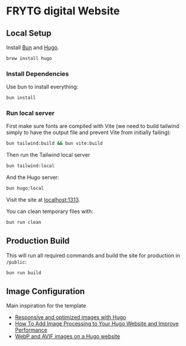 # FRYTG digital Website

## Local Setup

Install [Bun](https://bun.sh/docs/installation) and [Hugo](https://gohugo.io/installation/).

```sh
brew install hugo
```

### Install Dependencies

Use bun to install everything:

```sh
bun install
```

### Run local server

First make sure fonts are compiled with Vite (we need to build tailwind simply to have the output file and prevent Vite from initially failing):

```sh
bun tailwind:build && bun vite:build
```

Then run the Tailwind local server

```sh
bun tailwind:local
```

And the Hugo server:

```sh
bun hugo:local
```

Visit the site at [localhost:1313](http://localhost:1313).

You can clean temporary files with:

```sh
bun run clean
```

## Production Build

This will run all required commands and build the site for production in `/public`:

```sh
bun run build
```

## Image Configuration

Main inspiration for the template

- [Responsive and optimized images with Hugo](https://www.brycewray.com/posts/2022/06/responsive-optimized-images-hugo/)
- [How To Add Image Processing to Your Hugo Website and Improve Performance](https://alexlakatos.com/web/2020/07/17/hugo-image-processing/)
- [WebP and AVIF images on a Hugo website](https://pawelgrzybek.com/webp-and-avif-images-on-a-hugo-website/)
